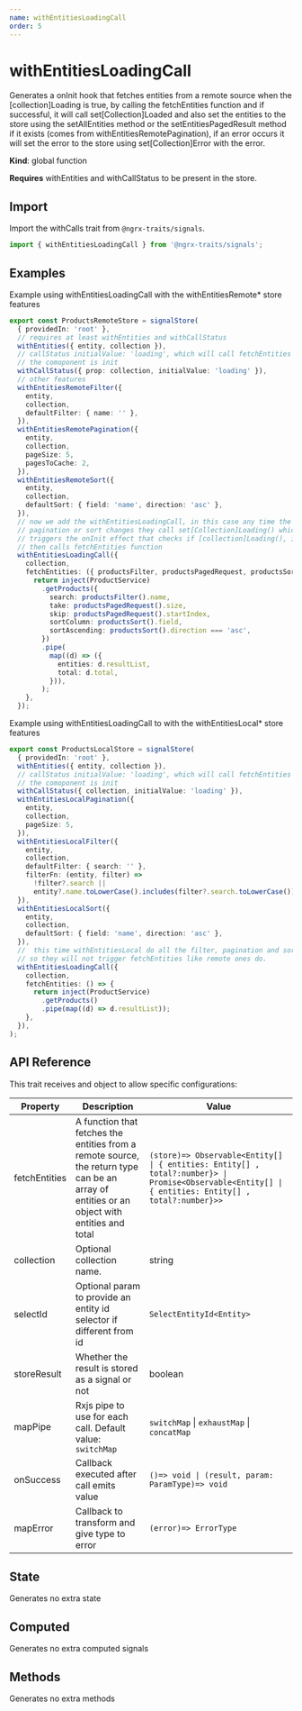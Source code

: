 ```yaml
---
name: withEntitiesLoadingCall
order: 5
---
```


# withEntitiesLoadingCall

Generates a onInit hook that fetches entities from a remote source
when the [collection]Loading is true, by calling the fetchEntities function
and if successful, it will call set[Collection]Loaded and also set the entities
to the store using the setAllEntities method or the setEntitiesPagedResult method
if it exists (comes from withEntitiesRemotePagination),
if an error occurs it will set the error to the store using set[Collection]Error with the error.

**Kind**: global function

**Requires** withEntities and withCallStatus to be present in the store.

## Import

Import the withCalls trait from `@ngrx-traits/signals`.

```ts
import { withEntitiesLoadingCall } from '@ngrx-traits/signals';
```

## Examples

Example using withEntitiesLoadingCall with the withEntitiesRemote* store features
```typescript
export const ProductsRemoteStore = signalStore(
  { providedIn: 'root' },
  // requires at least withEntities and withCallStatus
  withEntities({ entity, collection }),
  // callStatus initialValue: 'loading', which will call fetchEntities in withEntitiesLoadingCall 
  // the comoponent is init
  withCallStatus({ prop: collection, initialValue: 'loading' }),
  // other features
  withEntitiesRemoteFilter({
    entity,
    collection,
    defaultFilter: { name: '' },
  }),
  withEntitiesRemotePagination({
    entity,
    collection,
    pageSize: 5,
    pagesToCache: 2,
  }),
  withEntitiesRemoteSort({
    entity,
    collection,
    defaultSort: { field: 'name', direction: 'asc' },
  }),
  // now we add the withEntitiesLoadingCall, in this case any time the filter,
  // pagination or sort changes they call set[Collection]Loading() which then
  // triggers the onInit effect that checks if [collection]Loading(), if true
  // then calls fetchEntities function
  withEntitiesLoadingCall({
    collection,
    fetchEntities: ({ productsFilter, productsPagedRequest, productsSort }) => {
      return inject(ProductService)
        .getProducts({
          search: productsFilter().name,
          take: productsPagedRequest().size,
          skip: productsPagedRequest().startIndex,
          sortColumn: productsSort().field,
          sortAscending: productsSort().direction === 'asc',
        })
        .pipe(
          map((d) => ({
            entities: d.resultList,
            total: d.total,
          })),
        );
    },
  });
```
Example using withEntitiesLoadingCall to with the withEntitiesLocal* store features
```typescript
export const ProductsLocalStore = signalStore(
  { providedIn: 'root' },
  withEntities({ entity, collection }),
  // callStatus initialValue: 'loading', which will call fetchEntities in withEntitiesLoadingCall 
  // the comoponent is init
  withCallStatus({ collection, initialValue: 'loading' }),
  withEntitiesLocalPagination({
    entity,
    collection,
    pageSize: 5,
  }),
  withEntitiesLocalFilter({
    entity,
    collection,
    defaultFilter: { search: '' },
    filterFn: (entity, filter) =>
      !filter?.search ||
      entity?.name.toLowerCase().includes(filter?.search.toLowerCase()),
  }),
  withEntitiesLocalSort({
    entity,
    collection,
    defaultSort: { field: 'name', direction: 'asc' },
  }),
  //  this time withEntitiesLocal do all the filter, pagination and sort with the result already in memory
  // so they will not trigger fetchEntities like remote ones do.
  withEntitiesLoadingCall({
    collection,
    fetchEntities: () => {
      return inject(ProductService)
        .getProducts()
        .pipe(map((d) => d.resultList));
    },
  }),
);
```


## API Reference

This trait receives and object to allow specific configurations:

| Property      | Description                                                                                                                                 | Value                                                                                                                                                 |
|---------------|---------------------------------------------------------------------------------------------------------------------------------------------|-------------------------------------------------------------------------------------------------------------------------------------------------------|
| fetchEntities | A function that fetches the entities from a remote source, the return type can be an array of entities or an object with entities and total | `(store)=> Observable<Entity[] \| { entities: Entity[] , total?:number}> \| Promise<Observable<Entity[] \| { entities: Entity[] , total?:number}>>  ` |
| collection    | Optional collection name.                                                                                                                   | string                                                                                                                                                |
| selectId      | Optional param to provide an entity id selector if different from id                                                                        | `SelectEntityId<Entity>`                                                                                                         |
| storeResult   | Whether the result is stored as a signal or not                                                                                             | boolean                                                                                                                                               |
| mapPipe       | Rxjs pipe to use for each call. Default value: `switchMap`                                                                                  | `switchMap` \| `exhaustMap` \| `concatMap`                                                                                                            |
| onSuccess     | Callback executed after call emits value                                                                                                    | `()=> void \| (result, param: ParamType)=> void`                                                                                                      |
| mapError      | Callback to transform and give type to error                                                                                                | `(error)=> ErrorType`                                                                                                                                 |

## State

Generates no extra state

## Computed

Generates no extra computed signals

## Methods

Generates no extra methods
